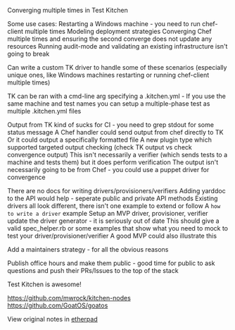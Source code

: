 Converging multiple times in Test Kitchen

Some use cases:
    Restarting a Windows machine - you need to run chef-client multiple times
    Modeling deployment strategies
    Converging Chef multiple times and ensuring the second converge does not update any resources
    Running audit-mode and validating an existing infrastructure isn't going to break

Can write a custom TK driver to handle some of these scenarios (especially unique ones, like Windows machines restarting or running chef-client multiple times)

TK can be ran with a cmd-line arg specifying a .kitchen.yml - If you use the same machine and test names you can setup a multiple-phase test as multiple .kitchen.yml files

Output from TK kind of sucks for CI - you need to grep stdout for some status message
  A Chef handler could send output from chef directly to TK
  Or it could output a specifically formatted file
  A new plugin type which supported targeted output checking (check TK output vs check convergence output)
    This isn't necessarily a verifier (which sends tests to a machine and tests them) but it does perform verification
    The output isn't necessarily going to be from Chef - you could use a puppet driver for convergence

There are no docs for writing drivers/provisioners/verifiers
  Adding yarddoc to the API would help - seperate public and private API methods
  Existing drivers all look different, there isn't one example to extend or follow
  A `how to write a driver` example
  Setup an MVP driver, provisioner, verifier
  update the driver generator - it is seriously out of date
    This should give a valid spec_helper.rb or some examples that show what you need to mock to test your driver/provisioner/verifier
    A good MVP could also illustrate this

Add a maintainers strategy - for all the obvious reasons

Publish office hours and make them public - good time for public to ask questions and push their PRs/Issues to the top of the stack

Test Kitchen is awesome!

https://github.com/mwrock/kitchen-nodes
https://github.com/GoatOS/goatos

View original notes in [etherpad](https://e.chef.io/p/testkitchen)